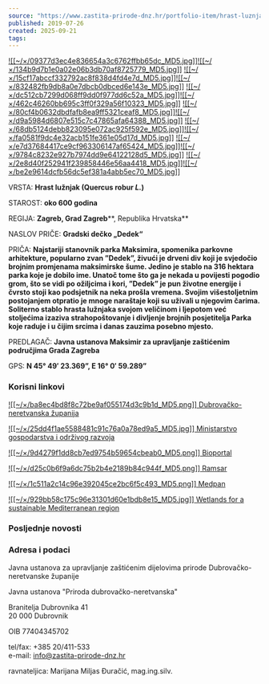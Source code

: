 ```yaml
---
source: "https://www.zastita-prirode-dnz.hr/portfolio-item/hrast-luznjak-maksimir/"
published: 2019-07-26
created: 2025-09-21
tags:
---
```

[![[~/×/09377d3ec4e836654a3c6762ffbb65dc_MD5.jpg]]![[~/×/134b9d7b1e0a02e06b3db70af8725779_MD5.jpg]]](https://www.zastita-prirode-dnz.hr/wp-content/uploads/2019/07/Fotografija-1.-1030x866.jpg "autor fotografija: Arhiva Javna ustanova - Maksimir") [![[~/×/15cf17abccf332792ac8f838d4fd4e7d_MD5.jpg]]![[~/×/832482fb9db8a0e7dbcb0dbced6e143e_MD5.jpg]]](https://www.zastita-prirode-dnz.hr/wp-content/uploads/2019/07/Fotografija-2.-1030x685.jpg "autor fotografija: Arhiva Javna ustanova - Maksimir") [![[~/×/dc512cb7299d068ff9dd0f977dd6c52a_MD5.jpg]]![[~/×/462c46260bb695c3ff0f329a56f10323_MD5.jpg]]](https://www.zastita-prirode-dnz.hr/wp-content/uploads/2019/07/Fotografija-3.-1030x685.jpg "autor fotografija: Arhiva Javna ustanova - Maksimir") [![[~/×/80cf4b0632dbdfafb8ea9ff5321ceaf8_MD5.jpg]]![[~/×/d9a5984d6807e515c7c47865afa64388_MD5.jpg]]](https://www.zastita-prirode-dnz.hr/wp-content/uploads/2019/07/Fotografija-4.-1030x684.jpg "autor fotografija: Arhiva Javna ustanova - Maksimir") [![[~/×/68db5124debb823095e072ac925f592e_MD5.jpg]]![[~/×/fa0581f9dc4e32acb151fe361e05d17d_MD5.jpg]]](https://www.zastita-prirode-dnz.hr/wp-content/uploads/2019/07/Fotografija-5..jpg "autor fotografija: Arhiva Javna ustanova - Maksimir") [![[~/×/e7d37684417ce9cf963306147af65424_MD5.jpg]]![[~/×/9784c8232e927b7974dd9e64122128d5_MD5.jpg]]](https://www.zastita-prirode-dnz.hr/wp-content/uploads/2019/07/Fotografija-6.-1030x685.jpg "autor fotografija: Arhiva Javna ustanova - Maksimir") [![[~/×/2e8d40f252941f239858446e56aa4418_MD5.jpg]]![[~/×/be2e9614dcfb56dc5ef381a4abb5ec70_MD5.jpg]]](https://www.zastita-prirode-dnz.hr/wp-content/uploads/2019/07/Fotografija-7.-1030x773.jpg "autor fotografija: Arhiva Javna ustanova - Maksimir")

VRSTA: **Hrast lužnjak (Quercus robur *L.*)**

STAROST: **oko 600 godina**

REGIJA: **Zagreb, Grad Zagreb****, Republika Hrvatska**

NASLOV PRIČE: **Gradski dečko „Dedek“**

PRIČA: **Najstariji stanovnik parka Maksimira, spomenika parkovne arhitekture, popularno zvan ”Dedek”, živući je drveni div koji je svjedočio brojnim promjenama maksimirske šume. Jedino je stablo na 316 hektara parka koje je dobilo ime. Unatoč tome što ga je nekada u povijesti pogodio grom, što se vidi po ožiljcima i kori, ”Dedek” je pun životne energije i čvrsto stoji kao podsjetnik na neka prošla vremena. Svojim višestoljetnim postojanjem otpratio je mnoge naraštaje koji su uživali u njegovim čarima. Soliterno stablo hrasta lužnjaka svojom veličinom i ljepotom već stoljećima izaziva strahopoštovanje i divljenje brojnih posjetitelja Parka koje raduje i u čijim srcima i danas zauzima posebno mjesto.**

PREDLAGAČ: **Javna ustanova Maksimir za upravljanje zaštićenim područjima Grada Zagreba**

GPS: **N 45° 49′ 23.369”, E 16° 0′ 59.289”**

### Korisni linkovi

 [![[~/×/ba8ec4bd8f8c72be9af055174d3c9b1d_MD5.png]] Dubrovačko-neretvanska županija](http://www.edubrovnik.org/wpress/)

 [![[~/×/25dd4f1ae5588481c91c76a0a78ed9a5_MD5.jpg]] Ministarstvo gospodarstva i održivog razvoja](https://mingor.gov.hr/)

 [![[~/×/9d4279f1dd8cb7ed9754b59654cbeab0_MD5.png]] Bioportal](http://bioportal.hr/)

 [![[~/×/d25c0b6f9a6dc75b2b4e2189b84c944f_MD5.png]] Ramsar](http://www.ramsar.org/)

 [![[~/×/1c511a2c14c96e392045ce2bc6f5c493_MD5.png]] Medpan](http://www.medpan.org/)

 [![[~/×/929bb58c175c96e31301d60e1bdb8e15_MD5.jpg]] Wetlands for a sustainable Mediterranean region](https://medwet.org/)

### Posljednje novosti

### Adresa i podaci

Javna ustanova za upravljanje zaštićenim dijelovima prirode Dubrovačko-neretvanske županije  
  
Javna ustanova "Priroda dubrovačko-neretvanska"  
  
Branitelja Dubrovnika 41  
20 000 Dubrovnik  
  
OIB 77404345702  
  
tel/fax: +385 20/411-533  
e-mail: info@zastita-prirode-dnz.hr  
  
ravnateljica: Marijana Miljas Đuračić, mag.ing.silv.